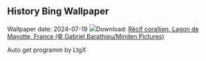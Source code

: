 ## History Bing Wallpaper
Wallpaper date: 2024-07-19
![](https://www.bing.com/th?id=OHR.MayotteCoral_FR-CA9931517655_UHD.jpg&w=1000)Download: [Récif corallien, Lagon de Mayotte, France (© Gabriel Barathieu/Minden Pictures)](https://www.bing.com/th?id=OHR.MayotteCoral_FR-CA9931517655_UHD.jpg)

Auto get programm by LtgX
